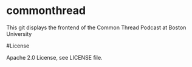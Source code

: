 # commonthread
This git displays the frontend of the Common Thread Podcast at Boston University

#License

Apache 2.0 License, see LICENSE file. 
